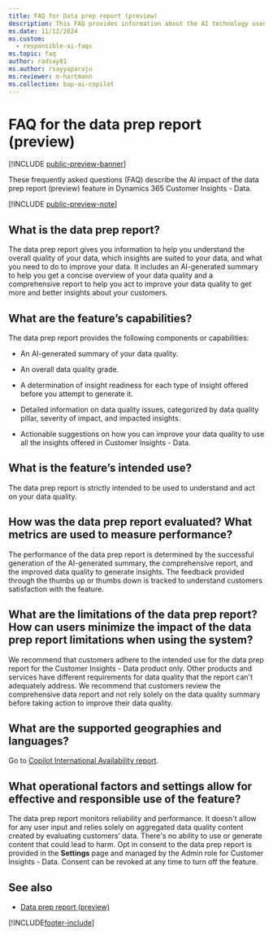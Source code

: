 ```yaml
---
title: FAQ for Data prep report (preview)
description: This FAQ provides information about the AI technology used in the data prep report (preview). It provides key considerations and details about how AI is used, how it was tested and evaluated, and any specific limitations.
ms.date: 11/12/2024
ms.custom: 
  - responsible-ai-faqs
ms.topic: faq
author: radsay01
ms.author: rsayyaparaju
ms.reviewer: m-hartmann
ms.collection: bap-ai-copilot 
---
```


# FAQ for the data prep report (preview)

[!INCLUDE [public-preview-banner](includes/public-preview-banner.md)]

These frequently asked questions (FAQ) describe the AI impact of the data prep report (preview) feature in Dynamics 365 Customer Insights - Data.

[!INCLUDE [public-preview-note](includes/public-preview-note.md)]

## What is the data prep report?

The data prep report gives you information to help you understand the overall quality of your data, which insights are suited to your data, and what you need to do to improve your data. It includes an AI-generated summary to help you get a concise overview of your data quality and a comprehensive report to help you act to improve your data quality to get more and better insights about your customers.

## What are the feature’s capabilities?

The data prep report provides the following components or capabilities:

- An AI-generated summary of your data quality.

- An overall data quality grade.

- A determination of insight readiness for each type of insight offered before you attempt to generate it.

- Detailed information on data quality issues, categorized by data quality pillar, severity of impact, and impacted insights.

- Actionable suggestions on how you can improve your data quality to use all the insights offered in Customer Insights - Data.

## What is the feature’s intended use?

The data prep report is strictly intended to be used to understand and act on your data quality.

## How was the data prep report evaluated? What metrics are used to measure performance?

The performance of the data prep report is determined by the successful generation of the AI-generated summary, the comprehensive report, and the improved data quality to generate insights. The feedback provided through the thumbs up or thumbs down is tracked to understand customers satisfaction with the feature.

## What are the limitations of the data prep report? How can users minimize the impact of the  data prep report limitations when using the system?

We recommend that customers adhere to the intended use for the data prep report for the Customer Insights - Data product only. Other products and services have different requirements for data quality that the report can't adequately address. We recommend that customers review the comprehensive data report and not rely solely on the data quality summary before taking action to improve their data quality.

## What are the supported geographies and languages?

Go to [Copilot International Availability report](https://releaseplans.microsoft.com/availability-reports/?report=copilotfeaturereport).

## What operational factors and settings allow for effective and responsible use of the feature?

The data prep report monitors reliability and performance. It doesn't allow for any user input and relies solely on aggregated data quality content created by evaluating customers’ data. There's no ability to use or generate content that could lead to harm. Opt in consent to the data prep report is provided in the **Settings** page and managed by the Admin role for Customer Insights - Data. Consent can be revoked at any time to turn off the feature.

## See also

- [Data prep report (preview)](data-prep-overview.md)

[!INCLUDE[footer-include](includes/footer-banner.md)]
